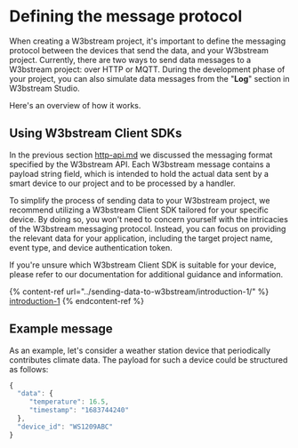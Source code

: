 # Defining the message protocol

When creating a W3bstream project, it's important to define the messaging protocol between the devices that send the data, and your W3bstream project. Currently, there are two ways to send data messages to a W3bstream project: over HTTP or MQTT. During the development phase of your project, you can also simulate data messages from the "**Log**" section in W3bstream Studio.

Here's an overview of how it works.

## Using W3bstream Client SDKs

In the previous section [http-api.md](../sending-data-to-w3bstream/w3bstream-data-api/http-api.md "mention") we discussed the messaging format specified by the W3bstream API. Each W3bstream message contains a payload string field, which is intended to hold the actual data sent by a smart device to our project and to be processed by a handler.

To simplify the process of sending data to your W3bstream project, we recommend utilizing a W3bstream Client SDK tailored for your specific device. By doing so, you won't need to concern yourself with the intricacies of the W3bstream messaging protocol. Instead, you can focus on providing the relevant data for your application, including the target project name, event type, and device authentication token.

If you're unsure which W3bstream Client SDK is suitable for your device, please refer to our documentation for additional guidance and information.

{% content-ref url="../sending-data-to-w3bstream/introduction-1/" %}
[introduction-1](../sending-data-to-w3bstream/introduction-1/)
{% endcontent-ref %}

## Example message

As an example, let's consider a weather station device that periodically contributes climate data. The payload for such a device could be structured as follows:

```javascript
{
  "data": {
     "temperature": 16.5,
     "timestamp": "1683744240"
  },
  "device_id": "WS1209ABC"
} 
```
